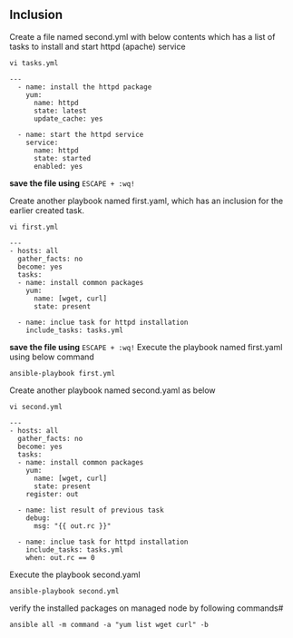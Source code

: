## Inclusion

Create a file named second.yml with below contents which has a list of tasks to install and start httpd (apache) service
```
vi tasks.yml
```
```
---
  - name: install the httpd package
    yum:
      name: httpd
      state: latest
      update_cache: yes

  - name: start the httpd service
    service:
      name: httpd
      state: started
      enabled: yes
```
**save the file using** `ESCAPE + :wq!`


Create another playbook named first.yaml, which has an inclusion for the earlier created task.
```
vi first.yml
```
```
---
- hosts: all
  gather_facts: no
  become: yes
  tasks:
  - name: install common packages
    yum:
      name: [wget, curl]
      state: present

  - name: inclue task for httpd installation
    include_tasks: tasks.yml
 ``` 

**save the file using** `ESCAPE + :wq!`
Execute the playbook named first.yaml using below command
```
ansible-playbook first.yml
```

Create another playbook named second.yaml as below
```
vi second.yml
```
```
---
- hosts: all
  gather_facts: no
  become: yes
  tasks:
  - name: install common packages
    yum:
      name: [wget, curl]
      state: present
    register: out

  - name: list result of previous task
    debug:
      msg: "{{ out.rc }}"

  - name: inclue task for httpd installation
    include_tasks: tasks.yml
    when: out.rc == 0
```
Execute the playbook second.yaml
```
ansible-playbook second.yml
```

verify the installed packages on managed node by following commands#
```
ansible all -m command -a "yum list wget curl" -b
```
